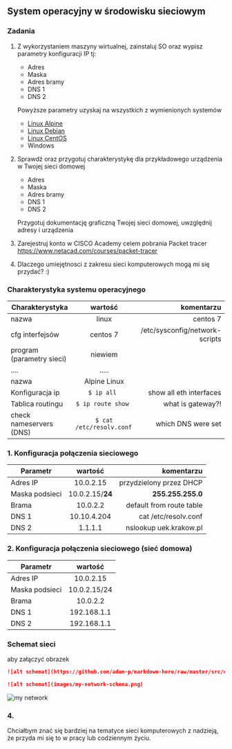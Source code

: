 ## System operacyjny w środowisku sieciowym

### Zadania


1. Z wykorzystaniem maszyny wirtualnej, zainstaluj SO oraz wypisz parametry konfiguracji IP tj:
   * Adres
   * Maska
   * Adres bramy
   * DNS 1
   * DNS 2
    
    Powyższe parametry uzyskaj na wszystkich z wymienionych systemów

   * [Linux Alpine](https://alpinelinux.org/)
   * [Linux Debian](https://www.debian.org/)
   * [Linux CentOS](https://www.centos.org/)
   * Windows 

2. Sprawdź oraz przygotuj charakterystykę dla przykładowego urządzenia w Twojej sieci domowej
   * Adres
   * Maska
   * Adres bramy
   * DNS 1
   * DNS 2
  
    Przygotuj dokumentację graficzną Twojej sieci domowej, uwzględnij adresy i urządzenia

3. Zarejestruj konto w CISCO Academy celem pobrania Packet tracer 
   https://www.netacad.com/courses/packet-tracer

4. Dlaczego umiejętnosci z zakresu sieci komputerowych mogą mi się przydać? :)


### Charakterystyka systemu operacyjnego

| Charakterystyka           | wartość               | komentarzu                |
| -------------             |:-------------:        | -----:                    |
| nazwa                     | linux                 | centos 7                  |
| cfg interfejsów           | centos 7 | /etc/sysconfig/network-scripts         |
| program (parametry sieci) | niewiem               |                           |
| ....                      | .....                 |                           |
| nazwa                     | Alpine Linux          |                           |
| Konfiguracja ip           | ``$ ip all ``         | show all eth interfaces   | 
| Tablica routingu          | ``$ ip route show ``  | what is gateway?!         | 
| check nameservers (DNS)   | ``$ cat /etc/resolv.conf ``  | which DNS were set | 

### 1. Konfiguracja połączenia sieciowego

| Parametr | wartość           | komentarzu |
| ------------- |:-------------:| -----:|
| Adres IP      | 10.0.2.15        | przydzielony przez DHCP |
| Maska podsieci| 10.0.2.15/**24** | **255.255.255.0**    |
| Brama         | 10.0.2.2         | default from route table |
| DNS 1         | 10.10.4.204      | cat /etc/resolv.conf     |
| DNS 2         | 1.1.1.1          | nslookup uek.krakow.pl   |

### 2. Konfiguracja połączenia sieciowego (sieć domowa)

| Parametr | wartość           | 
| ------------- |:-------------:| 
| Adres IP      | 10.0.2.15        |  
| Maska podsieci| 10.0.2.15/24 |  
| Brama         | 10.0.2.2         |  
| DNS 1         | 192.168.1.1    |  
| DNS 2         | 192.168.1.1           |  

### Schemat sieci

aby załączyć obrazek 

```markdown
![alt schemat](https://github.com/adam-p/markdown-here/raw/master/src/common/images/icon48.png)![alt schemat](https://github.com/adam-p/markdown-here/raw/master/src/common/images/icon48.png)

![alt schemat](images/my-network-schema.png)
```

![my network](network.png)

### 4.
Chciałbym znać się bardziej na tematyce sieci komputerowych z nadzieją, że przyda mi się to w pracy lub codziennym życiu.

